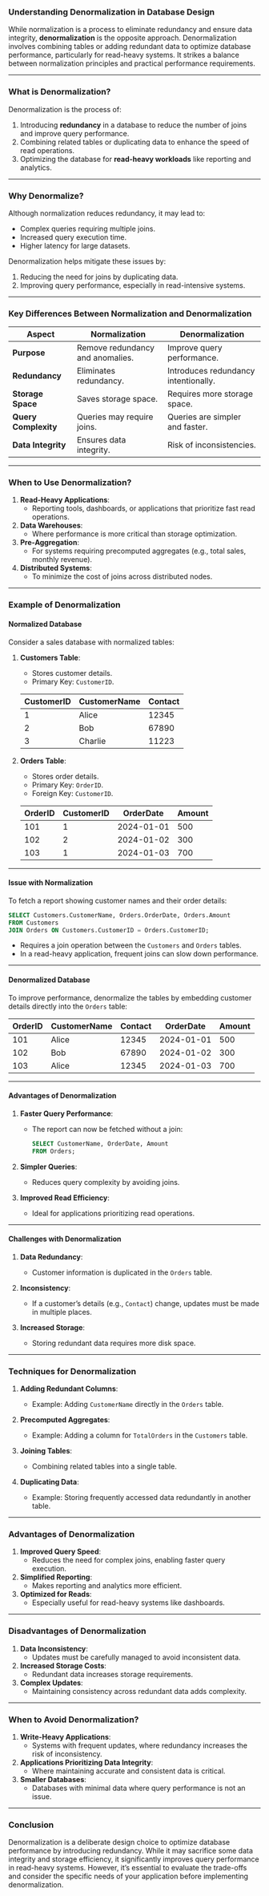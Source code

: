 ### Understanding Denormalization in Database Design

While normalization is a process to eliminate redundancy and ensure data integrity, **denormalization** is the opposite approach. Denormalization involves combining tables or adding redundant data to optimize database performance, particularly for read-heavy systems. It strikes a balance between normalization principles and practical performance requirements.

---

### **What is Denormalization?**

Denormalization is the process of:
1. Introducing **redundancy** in a database to reduce the number of joins and improve query performance.
2. Combining related tables or duplicating data to enhance the speed of read operations.
3. Optimizing the database for **read-heavy workloads** like reporting and analytics.

---

### **Why Denormalize?**

Although normalization reduces redundancy, it may lead to:
- Complex queries requiring multiple joins.
- Increased query execution time.
- Higher latency for large datasets.

Denormalization helps mitigate these issues by:
1. Reducing the need for joins by duplicating data.
2. Improving query performance, especially in read-intensive systems.

---

### **Key Differences Between Normalization and Denormalization**

| **Aspect**            | **Normalization**                  | **Denormalization**                |
|------------------------|-------------------------------------|-------------------------------------|
| **Purpose**            | Remove redundancy and anomalies.   | Improve query performance.         |
| **Redundancy**         | Eliminates redundancy.             | Introduces redundancy intentionally.|
| **Storage Space**      | Saves storage space.               | Requires more storage space.        |
| **Query Complexity**   | Queries may require joins.         | Queries are simpler and faster.     |
| **Data Integrity**     | Ensures data integrity.            | Risk of inconsistencies.            |

---

### **When to Use Denormalization?**

1. **Read-Heavy Applications**:
   - Reporting tools, dashboards, or applications that prioritize fast read operations.
2. **Data Warehouses**:
   - Where performance is more critical than storage optimization.
3. **Pre-Aggregation**:
   - For systems requiring precomputed aggregates (e.g., total sales, monthly revenue).
4. **Distributed Systems**:
   - To minimize the cost of joins across distributed nodes.

---

### **Example of Denormalization**

#### **Normalized Database**

Consider a sales database with normalized tables:

1. **Customers Table**:
   - Stores customer details.
   - Primary Key: `CustomerID`.

   | CustomerID | CustomerName | Contact   |
   |------------|--------------|-----------|
   | 1          | Alice        | 12345     |
   | 2          | Bob          | 67890     |
   | 3          | Charlie      | 11223     |

2. **Orders Table**:
   - Stores order details.
   - Primary Key: `OrderID`.
   - Foreign Key: `CustomerID`.

   | OrderID | CustomerID | OrderDate  | Amount |
   |---------|------------|------------|--------|
   | 101     | 1          | 2024-01-01 | 500    |
   | 102     | 2          | 2024-01-02 | 300    |
   | 103     | 1          | 2024-01-03 | 700    |

---

#### **Issue with Normalization**

To fetch a report showing customer names and their order details:
```sql
SELECT Customers.CustomerName, Orders.OrderDate, Orders.Amount
FROM Customers
JOIN Orders ON Customers.CustomerID = Orders.CustomerID;
```

- Requires a join operation between the `Customers` and `Orders` tables.
- In a read-heavy application, frequent joins can slow down performance.

---

#### **Denormalized Database**

To improve performance, denormalize the tables by embedding customer details directly into the `Orders` table:

| OrderID | CustomerName | Contact | OrderDate  | Amount |
|---------|--------------|---------|------------|--------|
| 101     | Alice        | 12345   | 2024-01-01 | 500    |
| 102     | Bob          | 67890   | 2024-01-02 | 300    |
| 103     | Alice        | 12345   | 2024-01-03 | 700    |

---

#### **Advantages of Denormalization**

1. **Faster Query Performance**:
   - The report can now be fetched without a join:
     ```sql
     SELECT CustomerName, OrderDate, Amount
     FROM Orders;
     ```

2. **Simpler Queries**:
   - Reduces query complexity by avoiding joins.

3. **Improved Read Efficiency**:
   - Ideal for applications prioritizing read operations.

---

#### **Challenges with Denormalization**

1. **Data Redundancy**:
   - Customer information is duplicated in the `Orders` table.

2. **Inconsistency**:
   - If a customer’s details (e.g., `Contact`) change, updates must be made in multiple places.

3. **Increased Storage**:
   - Storing redundant data requires more disk space.

---

### **Techniques for Denormalization**

1. **Adding Redundant Columns**:
   - Example: Adding `CustomerName` directly in the `Orders` table.

2. **Precomputed Aggregates**:
   - Example: Adding a column for `TotalOrders` in the `Customers` table.

3. **Joining Tables**:
   - Combining related tables into a single table.

4. **Duplicating Data**:
   - Example: Storing frequently accessed data redundantly in another table.

---

### **Advantages of Denormalization**

1. **Improved Query Speed**:
   - Reduces the need for complex joins, enabling faster query execution.
2. **Simplified Reporting**:
   - Makes reporting and analytics more efficient.
3. **Optimized for Reads**:
   - Especially useful for read-heavy systems like dashboards.

---

### **Disadvantages of Denormalization**

1. **Data Inconsistency**:
   - Updates must be carefully managed to avoid inconsistent data.
2. **Increased Storage Costs**:
   - Redundant data increases storage requirements.
3. **Complex Updates**:
   - Maintaining consistency across redundant data adds complexity.

---

### **When to Avoid Denormalization?**

1. **Write-Heavy Applications**:
   - Systems with frequent updates, where redundancy increases the risk of inconsistency.
2. **Applications Prioritizing Data Integrity**:
   - Where maintaining accurate and consistent data is critical.
3. **Smaller Databases**:
   - Databases with minimal data where query performance is not an issue.

---

### **Conclusion**

Denormalization is a deliberate design choice to optimize database performance by introducing redundancy. While it may sacrifice some data integrity and storage efficiency, it significantly improves query performance in read-heavy systems. However, it’s essential to evaluate the trade-offs and consider the specific needs of your application before implementing denormalization.